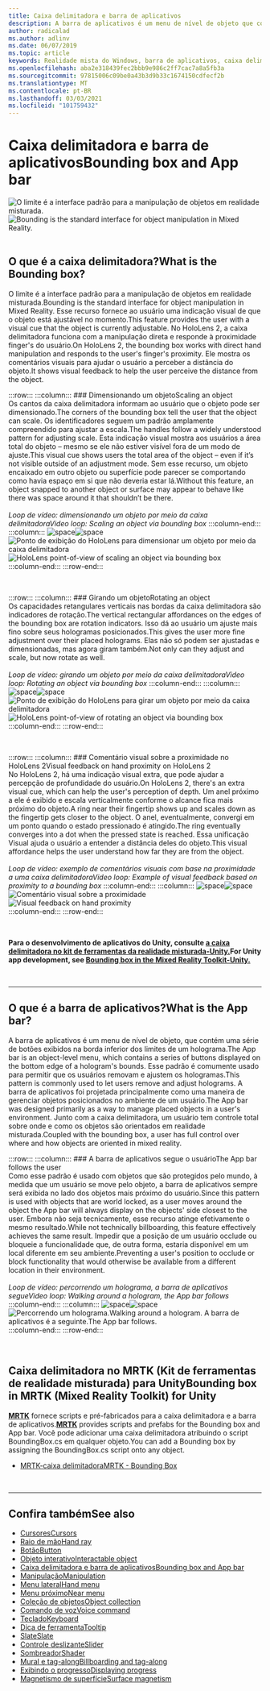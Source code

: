 ```yaml
---
title: Caixa delimitadora e barra de aplicativos
description: A barra de aplicativos é um menu de nível de objeto que contém uma série de botões exibidos na borda inferior dos limites de um holograma.
author: radicalad
ms.author: adlinv
ms.date: 06/07/2019
ms.topic: article
keywords: Realidade mista do Windows, barra de aplicativos, caixa delimitadora, headset de realidade misturada, headset da realidade mista do Windows, headset da realidade virtual, HoloLens, MRTK, kit de ferramentas da realidade mista
ms.openlocfilehash: aba2e318439fec2bbb9e986c2ff7cac7a8a5fb3a
ms.sourcegitcommit: 97815006c09be0a43b3d9b33c1674150cdfecf2b
ms.translationtype: MT
ms.contentlocale: pt-BR
ms.lasthandoff: 03/03/2021
ms.locfileid: "101759432"
---
```

# <a name="bounding-box-and-app-bar"></a><span data-ttu-id="5100d-104">Caixa delimitadora e barra de aplicativos</span><span class="sxs-lookup"><span data-stu-id="5100d-104">Bounding box and App bar</span></span>
<span data-ttu-id="5100d-105">![O limite é a interface padrão para a manipulação de objetos em realidade misturada.](images/UX_Hero_BoundingBox.jpg)</span><span class="sxs-lookup"><span data-stu-id="5100d-105">![Bounding is the standard interface for object manipulation in Mixed Reality.](images/UX_Hero_BoundingBox.jpg)</span></span><br>
<br>

## <a name="what-is-the-bounding-box"></a><span data-ttu-id="5100d-106">O que é a caixa delimitadora?</span><span class="sxs-lookup"><span data-stu-id="5100d-106">What is the Bounding box?</span></span>

<span data-ttu-id="5100d-107">O limite é a interface padrão para a manipulação de objetos em realidade misturada.</span><span class="sxs-lookup"><span data-stu-id="5100d-107">Bounding is the standard interface for object manipulation in Mixed Reality.</span></span> <span data-ttu-id="5100d-108">Esse recurso fornece ao usuário uma indicação visual de que o objeto está ajustável no momento.</span><span class="sxs-lookup"><span data-stu-id="5100d-108">This feature provides the user with a visual cue that the object is currently adjustable.</span></span> <span data-ttu-id="5100d-109">No HoloLens 2, a caixa delimitadora funciona com a manipulação direta e responde à proximidade finger's do usuário.</span><span class="sxs-lookup"><span data-stu-id="5100d-109">On HoloLens 2, the bounding box works with direct hand manipulation and responds to the user's finger's proximity.</span></span> <span data-ttu-id="5100d-110">Ele mostra os comentários visuais para ajudar o usuário a perceber a distância do objeto.</span><span class="sxs-lookup"><span data-stu-id="5100d-110">It shows visual feedback to help the user perceive the distance from the object.</span></span>

:::row:::
    :::column:::
        ### <a name="scaling-an-objectbr"></a><span data-ttu-id="5100d-111">Dimensionando um objeto</span><span class="sxs-lookup"><span data-stu-id="5100d-111">Scaling an object</span></span><br>
        <span data-ttu-id="5100d-112">Os cantos da caixa delimitadora informam ao usuário que o objeto pode ser dimensionado.</span><span class="sxs-lookup"><span data-stu-id="5100d-112">The corners of the bounding box tell the user that the object can scale.</span></span> <span data-ttu-id="5100d-113">Os identificadores seguem um padrão amplamente compreendido para ajustar a escala.</span><span class="sxs-lookup"><span data-stu-id="5100d-113">The handles follow a widely understood pattern for adjusting scale.</span></span> <span data-ttu-id="5100d-114">Esta indicação visual mostra aos usuários a área total do objeto – mesmo se ele não estiver visível fora de um modo de ajuste.</span><span class="sxs-lookup"><span data-stu-id="5100d-114">This visual cue shows users the total area of the object – even if it’s not visible outside of an adjustment mode.</span></span> <span data-ttu-id="5100d-115">Sem esse recurso, um objeto encaixado em outro objeto ou superfície pode parecer se comportando como havia espaço em si que não deveria estar lá.</span><span class="sxs-lookup"><span data-stu-id="5100d-115">Without this feature, an object snapped to another object or surface may appear to behave like there was space around it that shouldn’t be there.</span></span><br>
        <br>
        <span data-ttu-id="5100d-116">*Loop de vídeo: dimensionando um objeto por meio da caixa delimitadora*</span><span class="sxs-lookup"><span data-stu-id="5100d-116">*Video loop: Scaling an object via bounding box*</span></span>
    :::column-end:::
        :::column:::
        <span data-ttu-id="5100d-117">![space](images/spacer-20x582.png)</span><span class="sxs-lookup"><span data-stu-id="5100d-117">![space](images/spacer-20x582.png)</span></span><br>
       <span data-ttu-id="5100d-118">![Ponto de exibição do HoloLens para dimensionar um objeto por meio da caixa delimitadora](images/HoloLens2_BoundingBox.gif)</span><span class="sxs-lookup"><span data-stu-id="5100d-118">![HoloLens point-of-view of scaling an object via bounding box](images/HoloLens2_BoundingBox.gif)</span></span><br>
    :::column-end:::
:::row-end:::

<br>

:::row:::
    :::column:::
        ### <a name="rotating-an-objectbr"></a><span data-ttu-id="5100d-119">Girando um objeto</span><span class="sxs-lookup"><span data-stu-id="5100d-119">Rotating an object</span></span><br>
        <span data-ttu-id="5100d-120">Os capacidades retangulares verticais nas bordas da caixa delimitadora são indicadores de rotação.</span><span class="sxs-lookup"><span data-stu-id="5100d-120">The vertical rectangular affordances on the edges of the bounding box are rotation indicators.</span></span> <span data-ttu-id="5100d-121">Isso dá ao usuário um ajuste mais fino sobre seus hologramas posicionados.</span><span class="sxs-lookup"><span data-stu-id="5100d-121">This gives the user more fine adjustment over their placed holograms.</span></span> <span data-ttu-id="5100d-122">Elas não só podem ser ajustadas e dimensionadas, mas agora giram também.</span><span class="sxs-lookup"><span data-stu-id="5100d-122">Not only can they adjust and scale, but now rotate as well.</span></span><br>
        <br>
        <span data-ttu-id="5100d-123">*Loop de vídeo: girando um objeto por meio da caixa delimitadora*</span><span class="sxs-lookup"><span data-stu-id="5100d-123">*Video loop: Rotating an object via bounding box*</span></span>
    :::column-end:::
        :::column:::
        <span data-ttu-id="5100d-124">![space](images/spacer-20x582.png)</span><span class="sxs-lookup"><span data-stu-id="5100d-124">![space](images/spacer-20x582.png)</span></span><br>
       <span data-ttu-id="5100d-125">![Ponto de exibição do HoloLens para girar um objeto por meio da caixa delimitadora](images/HoloLens2_BoundingBox_Rotate.gif)</span><span class="sxs-lookup"><span data-stu-id="5100d-125">![HoloLens point-of-view of rotating an object via bounding box](images/HoloLens2_BoundingBox_Rotate.gif)</span></span><br>
    :::column-end:::
:::row-end:::

<br>

:::row:::
    :::column:::
        ### <a name="visual-feedback-on-hand-proximity-on-hololens-2br"></a><span data-ttu-id="5100d-126">Comentário visual sobre a proximidade no HoloLens 2</span><span class="sxs-lookup"><span data-stu-id="5100d-126">Visual feedback on hand proximity on HoloLens 2</span></span><br>
        <span data-ttu-id="5100d-127">No HoloLens 2, há uma indicação visual extra, que pode ajudar a percepção de profundidade do usuário.</span><span class="sxs-lookup"><span data-stu-id="5100d-127">On HoloLens 2, there's an extra visual cue, which can help the user's perception of depth.</span></span> <span data-ttu-id="5100d-128">Um anel próximo a ele é exibido e escala verticalmente conforme o alcance fica mais próximo do objeto.</span><span class="sxs-lookup"><span data-stu-id="5100d-128">A ring near their fingertip shows up and scales down as the fingertip gets closer to the object.</span></span> <span data-ttu-id="5100d-129">O anel, eventualmente, convergi em um ponto quando o estado pressionado é atingido.</span><span class="sxs-lookup"><span data-stu-id="5100d-129">The ring eventually converges into a dot when the pressed state is reached.</span></span> <span data-ttu-id="5100d-130">Essa unificação Visual ajuda o usuário a entender a distância deles do objeto.</span><span class="sxs-lookup"><span data-stu-id="5100d-130">This visual affordance helps the user understand how far they are from the object.</span></span><br>
        <br>
        <span data-ttu-id="5100d-131">*Loop de vídeo: exemplo de comentários visuais com base na proximidade a uma caixa delimitadora*</span><span class="sxs-lookup"><span data-stu-id="5100d-131">*Video loop: Example of visual feedback based on proximity to a bounding box*</span></span>
    :::column-end:::
        :::column:::
        <span data-ttu-id="5100d-132">![space](images/spacer-20x582.png)</span><span class="sxs-lookup"><span data-stu-id="5100d-132">![space](images/spacer-20x582.png)</span></span><br>
       <span data-ttu-id="5100d-133">![Comentário visual sobre a proximidade](images/HoloLens2_Proximity.gif)</span><span class="sxs-lookup"><span data-stu-id="5100d-133">![Visual feedback on hand proximity](images/HoloLens2_Proximity.gif)</span></span><br>
    :::column-end:::
:::row-end:::

<br>

<span data-ttu-id="5100d-134">**Para o desenvolvimento de aplicativos do Unity, consulte [a caixa delimitadora no kit de ferramentas da realidade misturada-Unity.](https://microsoft.github.io/MixedRealityToolkit-Unity/Documentation/README_BoundingBox.html)**</span><span class="sxs-lookup"><span data-stu-id="5100d-134">**For Unity app development, see [Bounding box in the Mixed Reality Toolkit-Unity.](https://microsoft.github.io/MixedRealityToolkit-Unity/Documentation/README_BoundingBox.html)**</span></span>

<br>

---

## <a name="what-is-the-app-bar"></a><span data-ttu-id="5100d-135">O que é a barra de aplicativos?</span><span class="sxs-lookup"><span data-stu-id="5100d-135">What is the App bar?</span></span>

<span data-ttu-id="5100d-136">A barra de aplicativos é um menu de nível de objeto, que contém uma série de botões exibidos na borda inferior dos limites de um holograma.</span><span class="sxs-lookup"><span data-stu-id="5100d-136">The App bar is an object-level menu, which contains a series of buttons displayed on the bottom edge of a hologram's bounds.</span></span> <span data-ttu-id="5100d-137">Esse padrão é comumente usado para permitir que os usuários removam e ajustem os hologramas.</span><span class="sxs-lookup"><span data-stu-id="5100d-137">This pattern is commonly used to let users remove and adjust holograms.</span></span> <span data-ttu-id="5100d-138">A barra de aplicativos foi projetada principalmente como uma maneira de gerenciar objetos posicionados no ambiente de um usuário.</span><span class="sxs-lookup"><span data-stu-id="5100d-138">The App bar was designed primarily as a way to manage placed objects in a user's environment.</span></span> <span data-ttu-id="5100d-139">Junto com a caixa delimitadora, um usuário tem controle total sobre onde e como os objetos são orientados em realidade misturada.</span><span class="sxs-lookup"><span data-stu-id="5100d-139">Coupled with the bounding box, a user has full control over where and how objects are oriented in mixed reality.</span></span>

:::row:::
    :::column:::
        ### <a name="the-app-bar-follows-the-userbr"></a><span data-ttu-id="5100d-140">A barra de aplicativos segue o usuário</span><span class="sxs-lookup"><span data-stu-id="5100d-140">The App bar follows the user</span></span><br>
        <span data-ttu-id="5100d-141">Como esse padrão é usado com objetos que são protegidos pelo mundo, à medida que um usuário se move pelo objeto, a barra de aplicativos sempre será exibida no lado dos objetos mais próximo do usuário.</span><span class="sxs-lookup"><span data-stu-id="5100d-141">Since this pattern is used with objects that are world locked, as a user moves around the object the App bar will always display on the objects' side closest to the user.</span></span> <span data-ttu-id="5100d-142">Embora não seja tecnicamente, esse recurso atinge efetivamente o mesmo resultado.</span><span class="sxs-lookup"><span data-stu-id="5100d-142">While not technically billboarding, this feature effectively achieves the same result.</span></span> <span data-ttu-id="5100d-143">Impedir que a posição de um usuário occlude ou bloqueie a funcionalidade que, de outra forma, estaria disponível em um local diferente em seu ambiente.</span><span class="sxs-lookup"><span data-stu-id="5100d-143">Preventing a user's position to occlude or block functionality that would otherwise be available from a different location in their environment.</span></span> <br>
        <br>
        <span data-ttu-id="5100d-144">*Loop de vídeo: percorrendo um holograma, a barra de aplicativos segue*</span><span class="sxs-lookup"><span data-stu-id="5100d-144">*Video loop: Walking around a hologram, the App bar follows*</span></span>
    :::column-end:::
        :::column:::
        <span data-ttu-id="5100d-145">![space](images/spacer-20x582.png)</span><span class="sxs-lookup"><span data-stu-id="5100d-145">![space](images/spacer-20x582.png)</span></span><br>
       <span data-ttu-id="5100d-146">![Percorrendo um holograma.</span><span class="sxs-lookup"><span data-stu-id="5100d-146">![Walking around a hologram.</span></span> <span data-ttu-id="5100d-147">A barra de aplicativos é a seguinte.](images/HoloLens2_AppBarFollowing.gif)</span><span class="sxs-lookup"><span data-stu-id="5100d-147">The App bar follows.](images/HoloLens2_AppBarFollowing.gif)</span></span><br>
    :::column-end:::
:::row-end:::

<br>


## <a name="bounding-box-in-mrtk-mixed-reality-toolkit-for-unity"></a><span data-ttu-id="5100d-148">Caixa delimitadora no MRTK (Kit de ferramentas de realidade misturada) para Unity</span><span class="sxs-lookup"><span data-stu-id="5100d-148">Bounding box in MRTK (Mixed Reality Toolkit) for Unity</span></span>
<span data-ttu-id="5100d-149">**[MRTK](https://github.com/Microsoft/MixedRealityToolkit-Unity)** fornece scripts e pré-fabricados para a caixa delimitadora e a barra de aplicativos.</span><span class="sxs-lookup"><span data-stu-id="5100d-149">**[MRTK](https://github.com/Microsoft/MixedRealityToolkit-Unity)** provides scripts and prefabs for the Bounding box and App bar.</span></span> <span data-ttu-id="5100d-150">Você pode adicionar uma caixa delimitadora atribuindo o script BoundingBox.cs em qualquer objeto.</span><span class="sxs-lookup"><span data-stu-id="5100d-150">You can add a Bounding box by assigning the BoundingBox.cs script onto any object.</span></span>

* [<span data-ttu-id="5100d-151">MRTK-caixa delimitadora</span><span class="sxs-lookup"><span data-stu-id="5100d-151">MRTK - Bounding Box</span></span>](https://docs.microsoft.com/windows/mixed-reality/mrtk-docs/features/ux-building-blocks/bounding-box.md)


<br>

---


## <a name="see-also"></a><span data-ttu-id="5100d-152">Confira também</span><span class="sxs-lookup"><span data-stu-id="5100d-152">See also</span></span>

* [<span data-ttu-id="5100d-153">Cursores</span><span class="sxs-lookup"><span data-stu-id="5100d-153">Cursors</span></span>](cursors.md)
* [<span data-ttu-id="5100d-154">Raio de mão</span><span class="sxs-lookup"><span data-stu-id="5100d-154">Hand ray</span></span>](point-and-commit.md)
* [<span data-ttu-id="5100d-155">Botão</span><span class="sxs-lookup"><span data-stu-id="5100d-155">Button</span></span>](button.md)
* [<span data-ttu-id="5100d-156">Objeto interativo</span><span class="sxs-lookup"><span data-stu-id="5100d-156">Interactable object</span></span>](interactable-object.md)
* [<span data-ttu-id="5100d-157">Caixa delimitadora e barra de aplicativos</span><span class="sxs-lookup"><span data-stu-id="5100d-157">Bounding box and App bar</span></span>](app-bar-and-bounding-box.md)
* [<span data-ttu-id="5100d-158">Manipulação</span><span class="sxs-lookup"><span data-stu-id="5100d-158">Manipulation</span></span>](direct-manipulation.md)
* [<span data-ttu-id="5100d-159">Menu lateral</span><span class="sxs-lookup"><span data-stu-id="5100d-159">Hand menu</span></span>](hand-menu.md)
* [<span data-ttu-id="5100d-160">Menu próximo</span><span class="sxs-lookup"><span data-stu-id="5100d-160">Near menu</span></span>](near-menu.md)
* [<span data-ttu-id="5100d-161">Coleção de objetos</span><span class="sxs-lookup"><span data-stu-id="5100d-161">Object collection</span></span>](object-collection.md)
* [<span data-ttu-id="5100d-162">Comando de voz</span><span class="sxs-lookup"><span data-stu-id="5100d-162">Voice command</span></span>](voice-input.md)
* [<span data-ttu-id="5100d-163">Teclado</span><span class="sxs-lookup"><span data-stu-id="5100d-163">Keyboard</span></span>](keyboard.md)
* [<span data-ttu-id="5100d-164">Dica de ferramenta</span><span class="sxs-lookup"><span data-stu-id="5100d-164">Tooltip</span></span>](tooltip.md)
* [<span data-ttu-id="5100d-165">Slate</span><span class="sxs-lookup"><span data-stu-id="5100d-165">Slate</span></span>](slate.md)
* [<span data-ttu-id="5100d-166">Controle deslizante</span><span class="sxs-lookup"><span data-stu-id="5100d-166">Slider</span></span>](slider.md)
* [<span data-ttu-id="5100d-167">Sombreador</span><span class="sxs-lookup"><span data-stu-id="5100d-167">Shader</span></span>](shader.md)
* [<span data-ttu-id="5100d-168">Mural e tag-along</span><span class="sxs-lookup"><span data-stu-id="5100d-168">Billboarding and tag-along</span></span>](billboarding-and-tag-along.md)
* [<span data-ttu-id="5100d-169">Exibindo o progresso</span><span class="sxs-lookup"><span data-stu-id="5100d-169">Displaying progress</span></span>](progress.md)
* [<span data-ttu-id="5100d-170">Magnetismo de superfície</span><span class="sxs-lookup"><span data-stu-id="5100d-170">Surface magnetism</span></span>](surface-magnetism.md)
